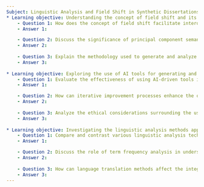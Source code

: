 ```yaml
---
Subject: Linguistic Analysis and Field Shift in Synthetic Dissertations
* Learning objective: Understanding the concept of field shift and its application in analyzing synthetic dissertations.
    - Question 1: How does the concept of field shift facilitate interdisciplinary connections in synthetic dissertations, and what implications does this have for academic research?
    - Answer 1:

    - Question 2: Discuss the significance of principal component semantic space in the context of field shift analysis. How can it be utilized to enhance understanding of dissertation topics across different fields?
    - Answer 2:
    
    - Question 3: Explain the methodology used to generate and analyze pro-shifted domains in the context of synthetic dissertations. What are the potential limitations of this approach?
    - Answer 3:
    
* Learning objective: Exploring the use of AI tools for generating and improving dissertation outlines and drafts.
    - Question 1: Evaluate the effectiveness of using AI-driven tools in generating comprehensive dissertation outlines. What are the benefits and potential drawbacks of this approach?
    - Answer 1:

    - Question 2: How can iterative improvement processes enhance the quality of dissertation drafts generated by AI? Provide examples of specific improvements that can be made.
    - Answer 2:
    
    - Question 3: Analyze the ethical considerations surrounding the use of AI in academic writing. How can researchers ensure integrity and originality in their work?
    - Answer 3:
    
* Learning objective: Investigating the linguistic analysis methods applied to synthetic dissertations.
    - Question 1: Compare and contrast various linguistic analysis techniques such as PCA and K-means clustering in the context of examining dissertation texts. What insights can each method provide?
    - Answer 1:

    - Question 2: Discuss the role of term frequency analysis in understanding the semantic landscape of synthetic dissertations. How does this analysis inform the research process?
    - Answer 2:
    
    - Question 3: How can language translation methods affect the integrity of the original dissertation content when generating translated versions? What strategies can be employed to mitigate potential loss of meaning?
    - Answer 3:
---
```

